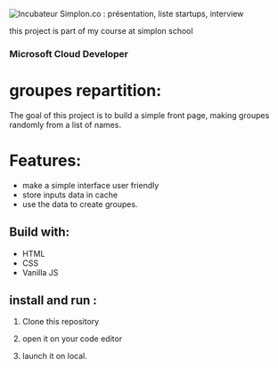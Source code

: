 
  ![Incubateur Simplon.co : présentation, liste startups, interview](https://encrypted-tbn0.gstatic.com/images?q=tbn:ANd9GcSSEcKwborrMn9-Q2kmVlfAFLlq3M5DjW5Hlw&usqp=CAU)

this project is part of my course at simplon school

### Microsoft Cloud Developer

# groupes repartition:

The goal of this project is to build a simple front page, making groupes randomly from a list of names.

# Features:

-   make a simple interface user friendly
-   store inputs data in cache
-   use the data to create groupes.

## Build with:

-   HTML
-   CSS
-   Vanilla JS

## install and run :

1.  Clone this repository
    
2.  open it on your code editor
    
3.  launch it on local.
   
    

<!--stackedit_data:
eyJoaXN0b3J5IjpbLTI4MDA3NDYwLC0zMDAzODc1OTksNzE0MT
MzODUwXX0=
-->